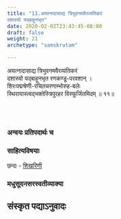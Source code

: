 ```yaml
---
title: "11.अयत्नादासाद्य त्रिभुवनमवैरव्यतिकरं
दशास्यो यद्बाहूनभृत"
date: 2020-02-02T23:43:45-08:00
draft: false
weight: 21
archetype: "samskrutam"

---
```


अयत्नादासाद्य त्रिभुवनमवैरव्यतिकरं
<br/>दशास्यो यद्बाहूनभृत रणकण्डू-परवशान् ।
<br/>शिरःपद्मश्रेणी-रचितचरणाम्भोरुह-बलेः
<br/>स्थिरायास्त्वद्भक्तेस्त्रिपुरहर विस्फूर्जितमिदम् ॥ ११॥
<br/>

<br/><br/>

### अन्वयः प्रतिपदार्थः च


### साहित्यविषयाः 

छन्दः - [शिखरिणी](/sahitya-shaastra-parichaya/chandas-prakarana/08_shikharini/) 


### मधुसूदनसरस्वतीव्याक्या

## संस्कृत पद्याऽनुवादः